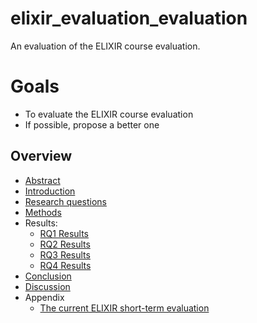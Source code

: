 # elixir_evaluation_evaluation

An evaluation of the ELIXIR course evaluation.

# Goals

- To evaluate the ELIXIR course evaluation
- If possible, propose a better one

## Overview

- [Abstract](abstract.md)
- [Introduction](introduction.md)
- [Research questions](research_questions.md)
- [Methods](methods.md)
- Results:
    - [RQ1 Results](results_1.md)
    - [RQ2 Results](results_2.md)
    - [RQ3 Results](results_3.md)
    - [RQ4 Results](results_4.md)
- [Conclusion](conclusion.md)
- [Discussion](discussion.md)
- Appendix
    - [The current ELIXIR short-term evaluation](elixir_evaluation.md)

